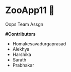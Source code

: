 # ZooApp11 :file_folder:
Oops Team Assgn 

**#Contributors**
* Homakesavadurgaprasad 
* Alekhya 
* Harshika 
* Sarath 
* Prabhakar
